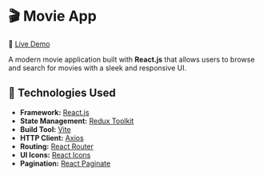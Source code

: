 # 🎬 Movie App  
🔗 [Live Demo](https://glsvm-movieapp.netlify.app/)

A modern movie application built with **React.js** that allows users to browse and search for movies with a sleek and responsive UI.

## 🚀 Technologies Used

- **Framework:** [React.js](https://reactjs.org/)
- **State Management:** [Redux Toolkit](https://redux-toolkit.js.org/)
- **Build Tool:** [Vite](https://vitejs.dev/)
- **HTTP Client:** [Axios](https://axios-http.com/)
- **Routing:** [React Router](https://reactrouter.com/)
- **UI Icons:** [React Icons](https://react-icons.github.io/react-icons/)
- **Pagination:** [React Paginate](https://www.npmjs.com/package/react-paginate)
